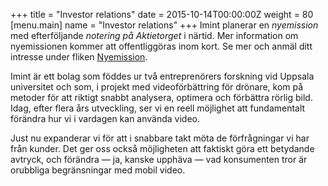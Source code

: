 +++
title = "Investor relations"
date = 2015-10-14T00:00:00Z
weight = 80
[menu.main]
name = "Investor relations"
+++
Imint planerar en _nyemission_ med efterföljande _notering på Aktietorget_ i närtid. Mer information om nyemissionen kommer att offentliggöras inom kort. Se mer och anmäl ditt intresse under fliken [Nyemission](/invest/emission).

<!--För uppdateringar av sådan information, vänligen _anmäl ditt intresse_ genom att skicka ett mail till [emissioner@redeye.se](mailto:emissioner@redeye.se).-->

Imint är ett bolag som föddes ur två entreprenörers forskning vid Uppsala universitet och som, i projekt med videoförbättring för drönare, kom på metoder för att riktigt snabbt analysera, optimera och förbättra rörlig bild. Idag, efter flera års utveckling, ser vi en reell möjlighet att fundamentalt förändra hur vi i vardagen kan använda video.

Just nu expanderar vi för att i snabbare takt möta de förfrågningar vi har från kunder. Det ger oss också möjligheten att faktiskt göra ett betydande avtryck, och förändra &mdash; ja, kanske upphäva &mdash; vad konsumenten tror är orubbliga begränsningar med mobil video.
